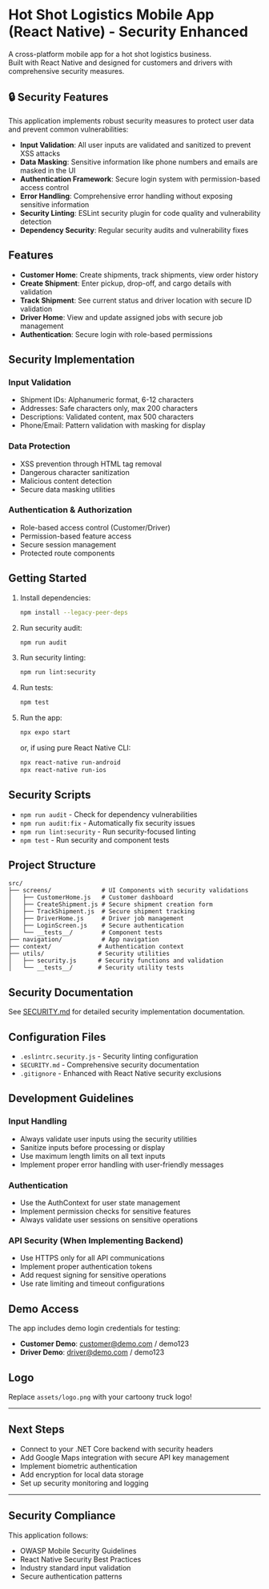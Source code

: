 # Hot Shot Logistics Mobile App (React Native) - Security Enhanced

A cross-platform mobile app for a hot shot logistics business.  
Built with React Native and designed for customers and drivers with comprehensive security measures.

## 🔒 Security Features

This application implements robust security measures to protect user data and prevent common vulnerabilities:

- **Input Validation**: All user inputs are validated and sanitized to prevent XSS attacks
- **Data Masking**: Sensitive information like phone numbers and emails are masked in the UI
- **Authentication Framework**: Secure login system with permission-based access control
- **Error Handling**: Comprehensive error handling without exposing sensitive information
- **Security Linting**: ESLint security plugin for code quality and vulnerability detection
- **Dependency Security**: Regular security audits and vulnerability fixes

## Features

- **Customer Home**: Create shipments, track shipments, view order history
- **Create Shipment**: Enter pickup, drop-off, and cargo details with validation
- **Track Shipment**: See current status and driver location with secure ID validation
- **Driver Home**: View and update assigned jobs with secure job management
- **Authentication**: Secure login with role-based permissions

## Security Implementation

### Input Validation
- Shipment IDs: Alphanumeric format, 6-12 characters
- Addresses: Safe characters only, max 200 characters
- Descriptions: Validated content, max 500 characters
- Phone/Email: Pattern validation with masking for display

### Data Protection
- XSS prevention through HTML tag removal
- Dangerous character sanitization
- Malicious content detection
- Secure data masking utilities

### Authentication & Authorization
- Role-based access control (Customer/Driver)
- Permission-based feature access
- Secure session management
- Protected route components

## Getting Started

1. Install dependencies:
    ```bash
    npm install --legacy-peer-deps
    ```

2. Run security audit:
    ```bash
    npm run audit
    ```

3. Run security linting:
    ```bash
    npm run lint:security
    ```

4. Run tests:
    ```bash
    npm test
    ```

5. Run the app:
    ```bash
    npx expo start
    ```
    or, if using pure React Native CLI:
    ```bash
    npx react-native run-android
    npx react-native run-ios
    ```

## Security Scripts

- `npm run audit` - Check for dependency vulnerabilities
- `npm run audit:fix` - Automatically fix security issues
- `npm run lint:security` - Run security-focused linting
- `npm test` - Run security and component tests

## Project Structure

```
src/
├── screens/              # UI Components with security validations
│   ├── CustomerHome.js   # Customer dashboard
│   ├── CreateShipment.js # Secure shipment creation form
│   ├── TrackShipment.js  # Secure shipment tracking
│   ├── DriverHome.js     # Driver job management
│   ├── LoginScreen.js    # Secure authentication
│   └── __tests__/        # Component tests
├── navigation/           # App navigation
├── context/             # Authentication context
├── utils/               # Security utilities
│   ├── security.js      # Security functions and validation
│   └── __tests__/       # Security utility tests
```

## Security Documentation

See [SECURITY.md](./SECURITY.md) for detailed security implementation documentation.

## Configuration Files

- `.eslintrc.security.js` - Security linting configuration
- `SECURITY.md` - Comprehensive security documentation
- `.gitignore` - Enhanced with React Native security exclusions

## Development Guidelines

### Input Handling
- Always validate user inputs using the security utilities
- Sanitize inputs before processing or display
- Use maximum length limits on all text inputs
- Implement proper error handling with user-friendly messages

### Authentication
- Use the AuthContext for user state management
- Implement permission checks for sensitive features
- Always validate user sessions on sensitive operations

### API Security (When Implementing Backend)
- Use HTTPS only for all API communications
- Implement proper authentication tokens
- Add request signing for sensitive operations
- Use rate limiting and timeout configurations

## Demo Access

The app includes demo login credentials for testing:
- **Customer Demo**: customer@demo.com / demo123
- **Driver Demo**: driver@demo.com / demo123

## Logo

Replace `assets/logo.png` with your cartoony truck logo!

---

## Next Steps

- Connect to your .NET Core backend with security headers
- Add Google Maps integration with secure API key management
- Implement biometric authentication
- Add encryption for local data storage
- Set up security monitoring and logging

---

## Security Compliance

This application follows:
- OWASP Mobile Security Guidelines
- React Native Security Best Practices
- Industry standard input validation
- Secure authentication patterns


